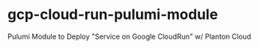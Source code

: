# gcp-cloud-run-pulumi-module
Pulumi Module to Deploy "Service on Google CloudRun" w/ Planton Cloud

